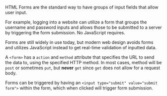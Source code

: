 HTML Forms are the standard way to have groups of input fields
that allow user input.

For example, logging into a website can utilize a form that groups the
username and password inputs and allows those to be submitted to a server
by triggering the form submission. No JavaScript requires.

Forms are still widely in use today, but modern web design avoids forms
and utilizes JavaScript instead to get real-time validation of inputted
data.

A `<form>` has a `action` and `method` attribute that specifies the URL to send the data to, using the specified HTTP method. In most cases, method will be `post` or sometimes `put`, but **never** `get` since `get` does not allow for a request body.

Forms can be triggered by having an `<input type="submit" value="submit form">` within the form, which when clicked will trigger form submission.

